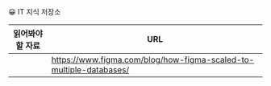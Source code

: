 
😀 IT 지식 저장소  

| 읽어봐야할 자료 | URL |
| --------------- | --- |
|                 |https://www.figma.com/blog/how-figma-scaled-to-multiple-databases/     |
